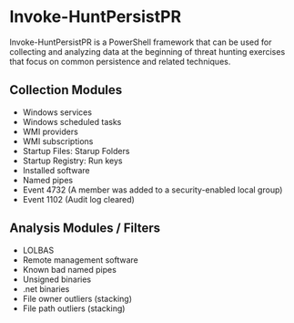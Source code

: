 # Invoke-HuntPersistPR
Invoke-HuntPersistPR is a PowerShell framework that can be used for collecting and analyzing data at the beginning of threat hunting exercises that focus on common persistence and related techniques.

## Collection Modules
* Windows services
* Windows scheduled tasks
* WMI providers
* WMI subscriptions
* Startup Files: Starup Folders
* Startup Registry: Run keys
* Installed software
* Named pipes
* Event 4732 (A member was added to a security-enabled local group)
* Event 1102 (Audit log cleared)

## Analysis Modules / Filters
* LOLBAS
* Remote management software
* Known bad named pipes
* Unsigned binaries
* .net binaries
* File owner outliers (stacking)
* File path outliers  (stacking)

